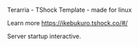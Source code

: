 Terarria - TShock Template - made for linux

Learn more https://ikebukuro.tshock.co/#/

Server startup interactive.